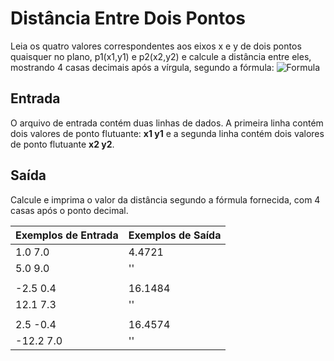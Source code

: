 # Distância Entre Dois Pontos
Leia os quatro valores correspondentes aos eixos x e y de dois pontos quaisquer no plano, p1(x1,y1) e p2(x2,y2) e calcule a distância entre eles, mostrando 4 casas decimais após a vírgula, segundo a fórmula:
![Formula](https://resources.beecrowd.com.br/gallery/images/problems/UOJ_1015.png)

## Entrada
O arquivo de entrada contém duas linhas de dados. A primeira linha contém dois valores de ponto flutuante: **x1 y1** e a segunda linha contém dois valores de ponto flutuante **x2 y2**.

## Saída
Calcule e imprima o valor da distância segundo a fórmula fornecida, com 4 casas após o ponto decimal.

| Exemplos de Entrada | Exemplos de Saída |
|---|---|
1.0 7.0|4.4721
5.0 9.0|''
||
-2.5 0.4|16.1484
12.1  7.3|''
||
2.5 -0.4|16.4574
-12.2 7.0|''
